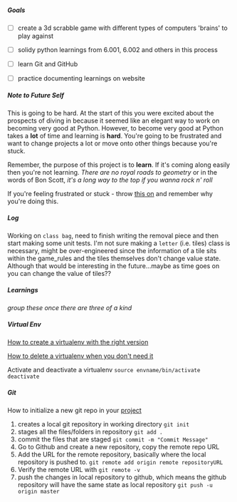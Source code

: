 ##### Goals

- [ ] create a 3d scrabble game with different types of computers 'brains' to play against
- [ ] solidy python learnings from 6.001, 6.002 and others in this process
- [ ] learn Git and GitHub
- [ ] practice documenting learnings on website


##### Note to Future Self
This is going to be hard. At the start of this you were excited about the prospects of diving in because it seemed like an elegant way to work on becoming very good at Python. However, to become very good at Python takes a **lot** of time and learning is **hard**. You're going to be frustrated and want to change projects a lot or move onto other things because you're stuck.

Remember, the purpose of this project is to **learn**. If it's coming along easily then you're not learning. *There are no royal roads to geometry* or in the words of Bon Scott, *it's a long way to the top if you wanna rock n' roll*

If you're feeling frustrated or stuck - throw [this on](https://www.youtube.com/watch?v=-sUXMzkh-jI) and remember why you're doing this.


##### Log
Working on `class bag`, need to finish writing the removal piece and then
start making some unit tests. I'm not sure making a `letter` (i.e. tiles) class is necessary, might be over-engineered since the information of a tile sits within the game_rules and the tiles themselves don't change value state. Although that would be interesting in the future...maybe as time goes on you can change the value of tiles?? 







##### Learnings
*group these once there are three of a kind*

##### Virtual Env
[How to create a virtualenv with the right version](https://packaging.python.org/guides/installing-using-pip-and-virtualenv/)

[How to delete a virtualenv when you don't need it](https://stackoverflow.com/questions/11005457/how-do-i-remove-delete-a-virtualenv)

Activate and deactivate a virtualenv
	`source envname/bin/activate`
	`deactivate`


##### Git
How to initialize a new git repo in your [project](https://help.github.com/articles/adding-an-existing-project-to-github-using-the-command-line/)
1. creates a local git repository in working directory
		`git init` 
2. stages all the files/folders in repository
		`git add .` 
3. commit the files that are staged
		`git commit -m "Commit Message"`
4. Go to Github and create a new repository, copy the remote repo URL
5. Add the URL for the remote repository, basically where the local repository is pushed to.
		`git remote add origin remote repositoryURL`
6. Verify the remote URL with
		`git remote -v`
7. push the changes in local repository to github, which means the github repository will have the same state as local repository
		`git push -u origin master`
